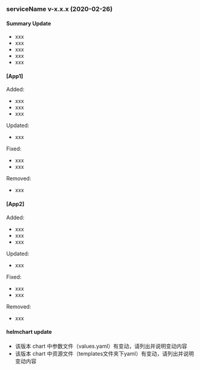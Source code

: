 ### serviceName v-x.x.x (2020-02-26)
#### Summary Update
- xxx
- xxx
- xxx
- xxx
- xxx

#### [App1] 
Added:
  - xxx
  - xxx
  - xxx
 
Updated:
  - xxx

Fixed:
  - xxx
  - xxx

Removed:
  - xxx

#### [App2]
Added:
  - xxx
  - xxx
  - xxx
 
Updated:
  - xxx

Fixed:
  - xxx
  - xxx

Removed:
  - xxx

#### helmchart update
- 该版本 chart 中参数文件（values.yaml）有变动，请列出并说明变动内容
- 该版本 chart 中资源文件（templates文件夹下yaml）有变动，请列出并说明变动内容
  
